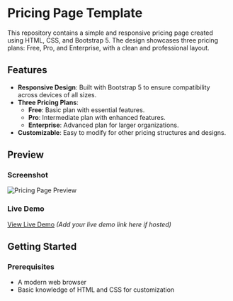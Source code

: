# Pricing Page Template

This repository contains a simple and responsive pricing page created using HTML, CSS, and Bootstrap 5. The design showcases three pricing plans: Free, Pro, and Enterprise, with a clean and professional layout.

## Features

- **Responsive Design**: Built with Bootstrap 5 to ensure compatibility across devices of all sizes.
- **Three Pricing Plans**:
  - **Free**: Basic plan with essential features.
  - **Pro**: Intermediate plan with enhanced features.
  - **Enterprise**: Advanced plan for larger organizations.
- **Customizable**: Easy to modify for other pricing structures and designs.

## Preview

### Screenshot
![Pricing Page Preview](path/to/screenshot.png)

### Live Demo
[View Live Demo](#) *(Add your live demo link here if hosted)*

## Getting Started

### Prerequisites
- A modern web browser
- Basic knowledge of HTML and CSS for customization



